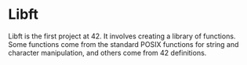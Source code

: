 # Libft

Libft is the first project at 42. It involves creating a library of functions. Some functions come from the standard POSIX functions for string and character manipulation, and others come from 42 definitions.
